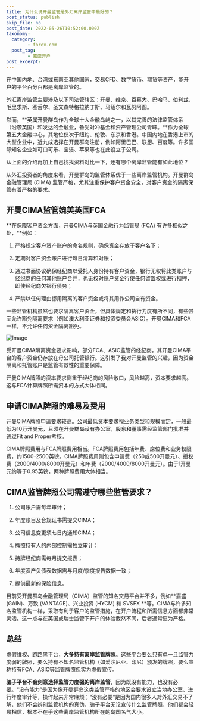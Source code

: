 ```yaml
---
title: 为什么说开曼监管是外汇离岸监管中最好的？
post_status: publish
skip_file: no
post_date: 2022-05-26T10:52:00.000Z
taxonomy:
  category:
        - forex-com
  post_tag:
        - 嘉盛开户
post_excerpt: 
---
```

在中国内地、台湾或东南亚其他国家，交易CFD、数字货币、期货等资产，能开户的平台百分百都是离岸监管的。

外汇离岸监管主要涉及以下司法管辖区：开曼、维京、百慕大、巴哈马、伯利兹、毛里求斯、塞舌尔、圣文森特格拉纳丁斯、马绍尔和瓦努阿图。

然而，**英属开曼群岛作为全球十大金融岛屿之一，以其完善的法律监管体系（沿袭英国）和发达的金融业，备受对冲基金和资产管理公司青睐。**作为全球第五大金融中心，其地位仅次于纽约、伦敦、东京和香港。中国内地在香港上市的大型企业中，近九成选择在开曼群岛注册，例如阿里巴巴、联想、百度等。许多国际知名企业如可口可乐、宝洁、苹果等也在此设立子公司。

从上面的介绍再加上自己找找资料对比一下，还有哪个离岸监管能有如此地位？

从外汇投资者的角度来看，开曼群岛的监管体系优于一些离岸监管机构。开曼群岛金融管理局 (CIMA) 监管严格，尤其注重保护客户资金安全，对客户资金的隔离保管有着严格的要求。

## 开曼CIMA监管媲美英国FCA

**在保障客户资金方面，开曼CIMA与英国金融行为监管局 (FCA) 有许多相似之处，**例如：

1. 严格规定客户资产账户的命名规则，确保资金存放于客户名下；

1. 定期对客户资金账户进行每日清算和对账；

1. 通过书面协议确保经纪商以受托人身份持有客户资金，银行无权将此类账户与经纪商的任何其他账户合并，也无权对账户资金行使任何留置权或进行扣押，即使经纪商欠银行债务；

1. 严禁以任何理由挪用隔离的客户资金或将其用作公司自有资金。

一些监管机构虽然也要求隔离客户资金，但具体规定和执行力度有所不同，有些甚至允许豁免隔离要求（例如澳大利亚证券和投资委员会ASIC）。开曼CIMA和FCA一样，不允许任何资金隔离豁免。

![Image](https://prod-files-secure.s3.us-west-2.amazonaws.com/39ed1227-6d7d-4570-be36-9ccd4a2c4241/bd849744-3fcb-4a37-8312-357962c8f065/image.png?X-Amz-Algorithm=AWS4-HMAC-SHA256&X-Amz-Content-Sha256=UNSIGNED-PAYLOAD&X-Amz-Credential=ASIAZI2LB4667V5ZVK4Z%2F20250904%2Fus-west-2%2Fs3%2Faws4_request&X-Amz-Date=20250904T101350Z&X-Amz-Expires=3600&X-Amz-Security-Token=IQoJb3JpZ2luX2VjEPH%2F%2F%2F%2F%2F%2F%2F%2F%2F%2FwEaCXVzLXdlc3QtMiJHMEUCIQCFQQ1f7f76pSmWpAFU9pc0YYRYs%2BqKzvXSEr%2B71TK%2B7AIgESRGbARHTs4cSl08lxSo39WAAM2u8FuvXPG9jK1mHW0q%2FwMIWhAAGgw2Mzc0MjMxODM4MDUiDHatikuw51KyYY39QircAx1AGImd1OpJGtnAPN30r4J04hY4NvBYjeflxh6IORsO9WWfWUay%2BwDg599aqO%2F6AQhJx6xMlssZuqFGB3AT7lK%2F%2B92e8LwFGmJXeOJIla7lhggMq1bT0H8s7fKrLLPKHcYvyCYmXlrB1KjRlB2eKpHHVpZ2NWImcYwXlLCvPAsUVDirXnL948QE9%2BJv2tbTLBNIZK2m4p4yvhTXEt1HMil3WESe8hhuPLZV%2BdmQvkqYMjp3kKBlmUIFmvLGsbzUcnl6JQs3xFUgAsls6y%2BbabDGTPrMSWDFMh0%2FqBSW%2FpzHzDe5CazwUA3PPaxSCQHO4kaHrF5bctfZFuNdISwmPomAknAz9Nz8QpIEHLqY1MD2CsBFUxQe2hO7Y7COA2yB%2BOei8oDSugq2ISDtrm9uFeH30gxxjVzRFawkuT%2BgAS30XkYvZLS%2FjA6bqDoUvAU0DWcx47MduMxTqHI3vFQZhumd3MSOOYZ65W%2BGIz6K2nt2Gcfkeizw5dUcfoDI52kteK2jTdZoypjIh7EE05XaAz6C5Ok9JdD0T%2F%2BFhep7KIJamW%2BOMQA9EpCTdYXNnL7iIv2RbHt2FnvlD7ki58scZAh9rnH%2FPzLPL45Jxxs7ifSk77W1a5CISLzpduR6ML6m5cUGOqUBjz6Vu2TrglV2lQ6RxVZomjBtBYwcGb4dXs%2BKO7WBXrkG2wb%2BsV5nepn12rvFq02JwdlT0REZe7n1U1tIoOtuESmsm6ujRt1cv6Y9kjNJ5aDjFS53DurvEQJnGN7CpoLyv2G29m%2FDeDJ4H7i3H0ZxBs1aBMge%2BKLutbEwNjM7txHPEz%2BH6AFDoQfgrz1yztDJok0mlgT6xRjweMtXCJo%2FpGV9TT5x&X-Amz-Signature=a53d38387f7fd83a62a492eeb44a2366a5c21388dbbf56d32e357e4a7e911689&X-Amz-SignedHeaders=host&x-amz-checksum-mode=ENABLED&x-id=GetObject)

受开曼CIMA隔离资金要求影响，部分FCA、ASIC监管的经纪商，其开曼CIMA平台的客户资金仍存放在母公司托管银行。这引发了我对开曼监管的兴趣，因为资金隔离和托管账户是监管有效性的重要保障。

开曼CIMA牌照的资本要求侧重于经纪商的风险敞口，风险越高，资本要求越高。这与FCA计算牌照所需资本的方式大体相同。

## **申请CIMA牌照的难易及费用**

开曼CIMA牌照申请要求较高。公司最低资本要求视业务类型和规模而定，一般最低为10万开曼元，且须在开曼群岛设有办公室，股东和董事需经监管部门批准并通过Fit and Proper考核。

CIMA牌照费用与FCA牌照费用相当。FCA牌照费用包括年费、席位费和业务权限费，约1500-2500英镑。CIMA牌照费用则包含申请费（250或500开曼元）、授权费（2000/4000/8000开曼元）和年费（2000/4000/8000开曼元）。由于1开曼元约等于0.95英镑，两种牌照费用大体相当。

## CIMA监管牌照公司需遵守哪些监管要求？

1. 公司账户需每年审计；

1. 年度账目及合规证书需提交CIMA；

1. 公司信息变更须七日内通知CIMA；

1. 牌照持有人的内部控制需独立审计；

1. 持牌经纪商需每月提交报表；

1. 年度资产负债表数据需与月度/季度报告数据一致；

1. 提供最新的保险信息。

目前受开曼群岛金融管理局（CIMA）监管的知名交易平台并不多，例如**嘉盛 (GAIN)、万致 (VANTAGE)、兴业投资 (HYCM) 和 SVSFX **等。CIMA与许多知名监管机构一样，采取有利于客户的监管措施，在开户流程和所需信息方面都非常灵活。这一点与在英国或瑞士监管下开户的体验截然不同，后者通常更为严格。

## 总结

虚假维权、跑路黑平台，**大多持有离岸监管牌照**。这些平台要么只有单一且监管力度弱的牌照，要么持有不知名监管机构（如爱沙尼亚、印尼）颁发的牌照，要么宣称持有FCA、ASIC等监管牌照但实为虚假宣传。

**骗子平台不会刻意选择监管力度强的离岸监管**，因为既没有能力，也没有必要。“没有能力”是因为像开曼群岛这类监管严格的地区会要求设立当地办公室、进行年度审计等，操作起来非常麻烦；“没有必要”是因为国内很多人对外汇交易不了解，他们不会辨别监管机构的真伪，骗子平台无论宣传什么监管牌照，他们都会轻易相信，根本不在乎这些离岸监管机构所在的岛国名气大小。